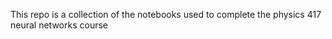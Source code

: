 This repo is a collection of the notebooks used to complete the physics 417 neural networks course 

